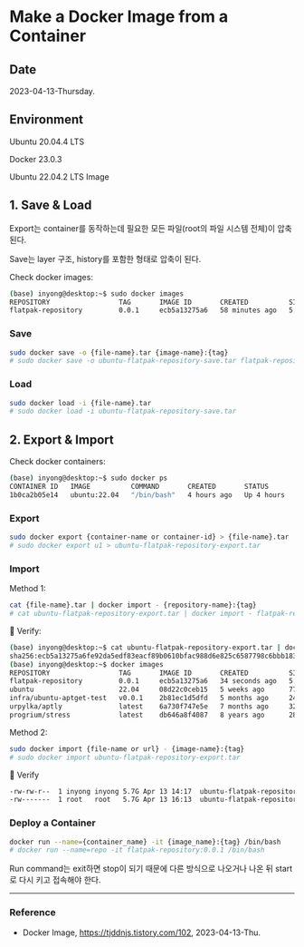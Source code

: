 # Make a Docker Image from a Container

## Date

2023-04-13-Thursday.

## Environment

Ubuntu 20.04.4 LTS

Docker 23.0.3

Ubuntu 22.04.2 LTS Image

## 1. Save & Load

Export는 container를 동작하는데 필요한 모든 파일(root의 파일 시스템 전체)이 압축된다. 

Save는 layer 구조, history를 포함한 형태로 압축이 된다.

Check docker images:

```Bash
(base) inyong@desktop:~$ sudo docker images
REPOSITORY                 TAG       IMAGE ID       CREATED          SIZE
flatpak-repository         0.0.1     ecb5a13275a6   58 minutes ago   5.95GB
```

### Save

```Bash
sudo docker save -o {file-name}.tar {image-name}:{tag}
# sudo docker save -o ubuntu-flatpak-repository-save.tar flatpak-repository:0.0.1
```

### Load

```Bash
sudo docker load -i {file-name}.tar
# sudo docker load -i ubuntu-flatpak-repository-save.tar
```

## 2. Export & Import

Check docker containers:

```Bash
(base) inyong@desktop:~$ sudo docker ps
CONTAINER ID   IMAGE          COMMAND       CREATED       STATUS       PORTS     NAMES
1b0ca2b05e14   ubuntu:22.04   "/bin/bash"   4 hours ago   Up 4 hours             u1
```

### Export

```Bash
sudo docker export {container-name or container-id} > {file-name}.tar
# sudo docker export u1 > ubuntu-flatpak-repository-export.tar
```

### Import

Method 1:

```Bash
cat {file-name}.tar | docker import - {repository-name}:{tag}
# cat ubuntu-flatpak-repository-export.tar | docker import - flatpak-repository:0.0.1
```

:tada: Verify:

```Bash
(base) inyong@desktop:~$ cat ubuntu-flatpak-repository-export.tar | docker import - flatpak-repository:0.0.1
sha256:ecb5a13275a6fe92da5edf83eacf89b0610bfac988d6e825c6587798c6bbb183
(base) inyong@desktop:~$ docker images
REPOSITORY                 TAG       IMAGE ID       CREATED          SIZE
flatpak-repository         0.0.1     ecb5a13275a6   34 seconds ago   5.95GB
ubuntu                     22.04     08d22c0ceb15   5 weeks ago      77.8MB
infra/ubuntu-aptget-test   v0.0.1    2b81ec1d5dfd   5 months ago     246MB
urpylka/aptly              latest    6a730f747e5e   7 months ago     322MB
progrium/stress            latest    db646a8f4087   8 years ago      282MB
```

Method 2:

```Bash
sudo docker import {file-name or url} - {image-name}:{tag}
# sudo docker import ubuntu-flatpak-repository-export.tar
```

:tada: Verify

```Bash
-rw-rw-r--  1 inyong inyong 5.7G Apr 13 14:17  ubuntu-flatpak-repository-export.tar
-rw-------  1 root   root   5.7G Apr 13 16:13  ubuntu-flatpak-repository-save.tar
```

### Deploy a Container

```Bash
docker run --name={container_name} -it {image_name}:{tag} /bin/bash
# docker run --name=repo -it flatpak-repository:0.0.1 /bin/bash
```

Run command는 exit하면 stop이 되기 때문에 다른 방식으로 나오거나 나온 뒤 start로 다시 키고 접속해야 한다.

---

### Reference
- Docker Image, https://tjddnjs.tistory.com/102, 2023-04-13-Thu.
